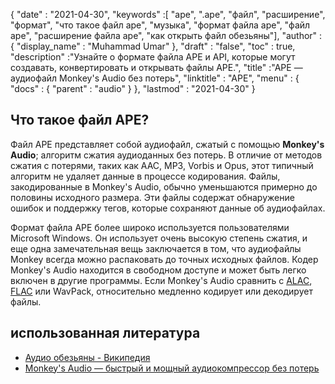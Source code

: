 {
  "date" : "2021-04-30",
  "keywords" :[ "ape", ".ape", "файл", "расширение", "формат", "что такое файл ape", "музыка", "формат файла ape", "файл ape", "расширение файла ape", "как открыть файл обезьяны"],
  "author" : {
    "display_name" : "Muhammad Umar"
},
  "draft" : "false",
  "toc" : true,
  "description" :"Узнайте о формате файла APE и API, которые могут создавать, конвертировать и открывать файлы APE.",
  "title" :"APE — аудиофайл Monkey's Audio без потерь",
  "linktitle" : "APE",
  "menu" : {
    "docs" : {
      "parent" : "audio"
}
},
  "lastmod" : "2021-04-30"
}

## Что такое файл APE?

Файл APE представляет собой аудиофайл, сжатый с помощью **Monkey's Audio**; алгоритм сжатия аудиоданных без потерь. В отличие от методов сжатия с потерями, таких как AAC, MP3, Vorbis и Opus, этот типичный алгоритм не удаляет данные в процессе кодирования. Файлы, закодированные в Monkey's Audio, обычно уменьшаются примерно до половины исходного размера. Эти файлы содержат обнаружение ошибок и поддержку тегов, которые сохраняют данные об аудиофайлах.

Формат файла APE более широко используется пользователями Microsoft Windows. Он использует очень высокую степень сжатия, и еще одна замечательная вещь заключается в том, что аудиофайлы Monkey всегда можно распаковать до точных исходных файлов. Кодер Monkey's Audio находится в свободном доступе и может быть легко включен в другие программы. Если Monkey's Audio сравнить с [ALAC](/audio/alac/), [FLAC](/audio/flac/) или WavPack, относительно медленно кодирует или декодирует файлы.

## использованная литература

* [Аудио обезьяны - Википедия](https://en.wikipedia.org/wiki/Monkey%27s_Audio)
* [Monkey's Audio — быстрый и мощный аудиокомпрессор без потерь](https://monkeysaudio.com/index.html)

